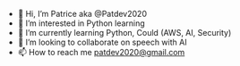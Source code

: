 - 👋 Hi, I’m Patrice aka @Patdev2020
- 👀 I’m interested in Python learning
- 🌱 I’m currently learning Python, Could (AWS, AI, Security)
- 💞️ I’m looking to collaborate on speech with AI
- 📫 How to reach me patdev2020@gmail.com

<!---
Patdev2020/Patdev2020 is a ✨ special ✨ repository because its `README.md` (this file) appears on your GitHub profile.
You can click the Preview link to take a look at your changes.
--->
